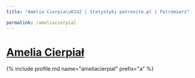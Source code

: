 ```yaml
---
title: "Amelia Cierpia\u0142 | Statystyki patronite.pl | Patromierz"

permalink: /ameliacierpial
---
```


# [Amelia Cierpiał](https://patronite.pl/ameliacierpial)

{% include profile.md name="ameliacierpial" prefix="a" %}
